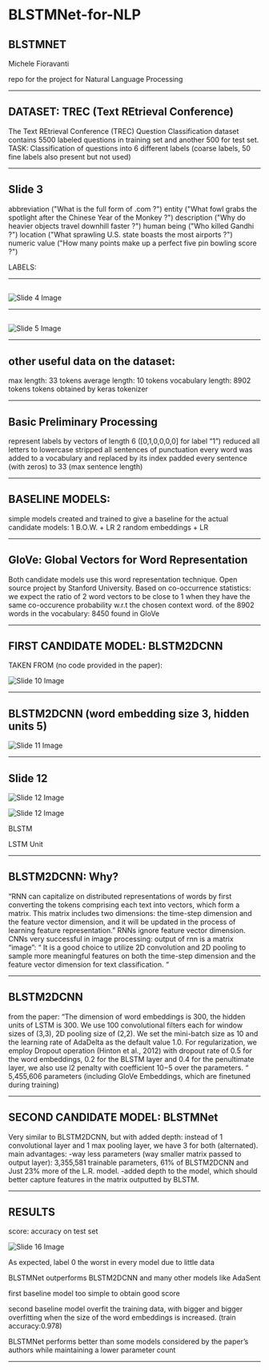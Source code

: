 # BLSTMNet-for-NLP
## BLSTMNET

Michele Fioravanti

repo for the project for Natural Language Processing

---


## DATASET: TREC (Text REtrieval Conference)

The Text REtrieval Conference (TREC) Question Classification dataset contains 5500 labeled questions in training set and another 500 for test set.
TASK: Classification of questions into 6 different labels (coarse labels, 50 fine labels also present but not used)


---


## Slide 3

abbreviation ("What is the full form of .com ?")
entity ("What fowl grabs the spotlight after the Chinese Year of the Monkey ?")
description ("Why do heavier objects travel downhill faster ?")
human being ("Who killed Gandhi ?")
location ("What sprawling U.S. state boasts the most airports ?")
numeric value ("How many points make up a perfect five pin bowling score ?")

LABELS:


---


## 

![Slide 4 Image](/mnt/data/ppt_images/slide_4.png)


---


## 

![Slide 5 Image](/mnt/data/ppt_images/slide_5.png)


---


## other useful data on the dataset:

max length: 33 tokens
average length: 10 tokens
vocabulary length: 8902 tokens
tokens obtained by keras tokenizer


---


## Basic Preliminary Processing

represent labels by vectors of length 6 ([0,1,0,0,0,0] for label “1”)
reduced all letters to lowercase
stripped all sentences of punctuation
every word was added to a vocabulary and replaced by its index
padded every sentence (with zeros) to 33 (max sentence length)


---


## BASELINE MODELS:

simple models created and trained to give a baseline for the actual candidate models:
1 B.O.W. + LR
2 random embeddings + LR 


---


## GloVe: Global Vectors for Word Representation

Both candidate models use this word representation technique.
Open source project by Stanford University.
Based on co-occurrence statistics: we expect the ratio of 2 word vectors to be close to 1 when they have the same co-occurence probability w.r.t the chosen context word.
of the 8902 words in the vocabulary: 8450 found in GloVe


---


## FIRST CANDIDATE MODEL: BLSTM2DCNN

TAKEN FROM (no code provided in the paper):

![Slide 10 Image](/mnt/data/ppt_images/slide_10.png)


---


## BLSTM2DCNN (word embedding size 3, hidden units 5)

![Slide 11 Image](/mnt/data/ppt_images/slide_11.png)


---


## Slide 12

![Slide 12 Image](/mnt/data/ppt_images/slide_12.png)

![Slide 12 Image](/mnt/data/ppt_images/slide_12.png)

BLSTM

LSTM Unit


---


## BLSTM2DCNN: Why?

“RNN can capitalize on distributed representations of words by first converting the tokens comprising each text into vectors, which form a matrix. This matrix includes two dimensions: the time-step dimension and the feature vector dimension, and it will be updated in the process of learning feature representation.”
RNNs ignore feature vector dimension.
CNNs very successful in image processing: output of rnn is a matrix “image”:
“ It is a good choice to utilize 2D convolution and 2D pooling to sample more meaningful features on both the time-step dimension and the feature vector dimension for text classification. “


---


## BLSTM2DCNN

from the paper:
“The dimension of word embeddings is 300, the hidden units of LSTM is 300. We use 100 convolutional filters each for window sizes of (3,3), 2D pooling size of (2,2). We set the mini-batch size as 10 and the learning rate of AdaDelta as the default value 1.0. For regularization, we employ Dropout operation (Hinton et al., 2012) with dropout rate of 0.5 for the word embeddings, 0.2 for the BLSTM layer and 0.4 for the penultimate layer, we also use l2 penalty with coefficient 10−5 over the parameters. “
5,455,606 parameters (including GloVe Embeddings, which are finetuned during training)



---


## SECOND CANDIDATE MODEL: BLSTMNet

Very similar to BLSTM2DCNN, but with added depth:
instead of 1 convolutional layer and 1 max pooling layer, we have 3 for both (alternated).
main advantages: 
-way less parameters (way smaller matrix passed to output layer): 3,355,581 trainable parameters, 61% of BLSTM2DCNN and Just 23% more of the L.R. model.
-added depth to the model, which should better capture features in the matrix outputted by BLSTM.


---


## RESULTS

score: accuracy on test set

![Slide 16 Image](/mnt/data/ppt_images/slide_16.png)

As expected, label 0 the worst in every model due to little data

BLSTMNet outperforms BLSTM2DCNN and many other models like AdaSent

first baseline model too simple to obtain good score

second baseline model overfit the training data, with bigger and bigger overfitting when the size of the word embeddings is increased. (train accuracy:0.978)

BLSTMNet performs better than some models considered by the paper’s authors while maintaining a lower parameter count



---

